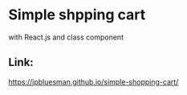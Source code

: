# Simple shpping cart

with React.js and class component

## Link:

https://jpbluesman.github.io/simple-shopping-cart/
